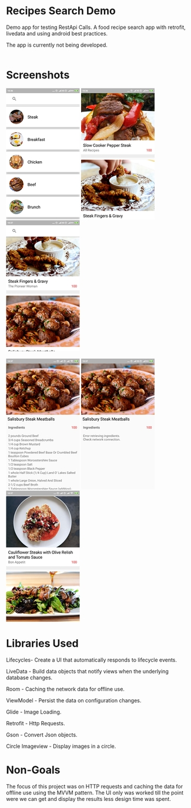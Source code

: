 # Recipes Search Demo
<p>Demo app for testing RestApi Calls.
A food recipe search app with retrofit, livedata and using android best practices.</p>
<p>The app is currently not being developed.
<br>
<br>
<h1>Screenshots</h1>

![Category Selection](screens/screen1.png "Category Selection")
![List of recipes1](screens/screen2.png "List of searched recipes 1")
![List of recipes2](screens/screen3.png "List of searched recipes 2")
<br><br>
![Recipe details no internet](screens/screen5.png "Recipe details")
![Recipe details no internet](screens/screen4.png "Recipe details without cache")
![List of recipes3](screens/screen6.png "List of searched recipes 3")
  
  
<h1>Libraries Used</h1>
  <p>Lifecycles- Create a UI that automatically responds to lifecycle events.</p>
  <p>LiveData - Build data objects that notify views when the underlying database changes.</p>
  <p>Room - Caching the network data for offline use.</p> 
  <p>ViewModel - Persist the data on configuration changes.</p>
  <p>Glide - Image Loading.</p>
  <p>Retrofit - Http Requests.</p>
  <p>Gson - Convert Json objects.</p>
  <p>Circle Imageview - Display images in a circle.</p>
  
<h1>Non-Goals</h1>
The focus of this project was on HTTP requests and caching the data for offline use using the MVVM pattern.
The UI only was worked till the point were we can get and display the results less design time was spent.

